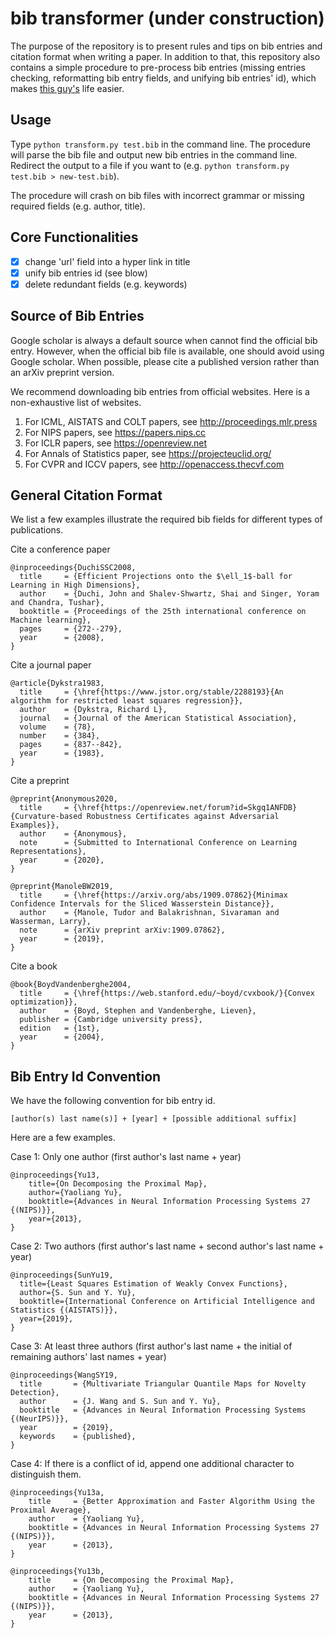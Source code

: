 # bib transformer (under construction)

The purpose of the repository is to present rules and tips on bib entries and citation format when writing a paper. In addition to that, this repository also contains a simple procedure to pre-process bib entries (missing entries checking, reformatting bib entry fields, and unifying bib entries' id), which makes [this guy's](https://cs.uwaterloo.ca/~y328yu/) life easier.

## Usage
Type `python transform.py test.bib` in the command line. The procedure will parse the bib file and output new bib entries in the command line. Redirect the output to a file if you want to (e.g. `python transform.py test.bib > new-test.bib`).

The procedure will crash on bib files with incorrect grammar or missing required fields (e.g. author, title).

## Core Functionalities
- [x] change 'url' field into a hyper link in title
- [x] unify bib entries id (see blow) 
- [x] delete redundant fields (e.g. keywords)

## Source of Bib Entries 

Google scholar is always a default source when cannot find the official bib entry. However, when the official bib file is available, one should avoid using Google scholar. When possible, please cite a published version rather than an arXiv preprint version.

We recommend downloading bib entries from official websites. Here is a non-exhaustive list of websites.

1. For ICML, AISTATS and COLT papers, see <http://proceedings.mlr.press>
2. For NIPS papers, see <https://papers.nips.cc>
3. For ICLR papers, see <https://openreview.net>
4. For Annals of Statistics paper, see <https://projecteuclid.org/>
5. For CVPR and ICCV papers, see <http://openaccess.thecvf.com> 

## General Citation Format

We list a few examples illustrate the required bib fields for different types of publications.

Cite a conference paper
```
@inproceedings{DuchiSSC2008,
  title     = {Efficient Projections onto the $\ell_1$-ball for Learning in High Dimensions},
  author    = {Duchi, John and Shalev-Shwartz, Shai and Singer, Yoram and Chandra, Tushar},
  booktitle = {Proceedings of the 25th international conference on Machine learning},
  pages     = {272--279},
  year      = {2008},
}
```

Cite a journal paper
```
@article{Dykstra1983,
  title     = {\href{https://www.jstor.org/stable/2288193}{An algorithm for restricted least squares regression}},
  author    = {Dykstra, Richard L},
  journal   = {Journal of the American Statistical Association},
  volume    = {78},
  number    = {384},
  pages     = {837--842},
  year      = {1983},
}
```

Cite a preprint
```
@preprint{Anonymous2020,
  title     = {\href{https://openreview.net/forum?id=Skgq1ANFDB}{Curvature-based Robustness Certificates against Adversarial Examples}},
  author    = {Anonymous},
  note      = {Submitted to International Conference on Learning Representations},
  year      = {2020},
}

@preprint{ManoleBW2019,
  title     = {\href{https://arxiv.org/abs/1909.07862}{Minimax Confidence Intervals for the Sliced Wasserstein Distance}},
  author    = {Manole, Tudor and Balakrishnan, Sivaraman and Wasserman, Larry},
  note      = {arXiv preprint arXiv:1909.07862}, 
  year      = {2019},
}
```

Cite a book
```
@book{BoydVandenberghe2004,
  title     = {\href{https://web.stanford.edu/~boyd/cvxbook/}{Convex optimization}},
  author    = {Boyd, Stephen and Vandenberghe, Lieven},
  publisher = {Cambridge university press},
  edition   = {1st},
  year      = {2004},
}
```

## Bib Entry Id Convention 

We have the following convention for bib entry id.
```
[author(s) last name(s)] + [year] + [possible additional suffix]
```

Here are a few examples.

Case 1: Only one author (first author's last name + year)
```
@inproceedings{Yu13,
    title={On Decomposing the Proximal Map},
    author={Yaoliang Yu},
    booktitle={Advances in Neural Information Processing Systems 27 {(NIPS)}},
    year={2013},
}
```

Case 2: Two authors (first author's last name + second author's last name + year)
```
@inproceedings{SunYu19,
  title={Least Squares Estimation of Weakly Convex Functions},
  author={S. Sun and Y. Yu},
  booktitle={International Conference on Artificial Intelligence and Statistics {(AISTATS)}},  
  year={2019},
}
```

Case 3: At least three authors (first author's last name + the initial of remaining authors' last names + year)
```
@inproceedings{WangSY19,
  title       = {Multivariate Triangular Quantile Maps for Novelty Detection},
  author      = {J. Wang and S. Sun and Y. Yu},
  booktitle   = {Advances in Neural Information Processing Systems {(NeurIPS)}},  
  year        = {2019},
  keywords    = {published},  
}
```

Case 4: If there is a conflict of id, append one additional character to distinguish them.
```
@inproceedings{Yu13a,
    title     = {Better Approximation and Faster Algorithm Using the Proximal Average},
    author    = {Yaoliang Yu},
    booktitle = {Advances in Neural Information Processing Systems 27 {(NIPS)}},
    year      = {2013},
}

@inproceedings{Yu13b,
    title     = {On Decomposing the Proximal Map},
    author    = {Yaoliang Yu},
    booktitle = {Advances in Neural Information Processing Systems 27 {(NIPS)}},
    year      = {2013},
}
```

